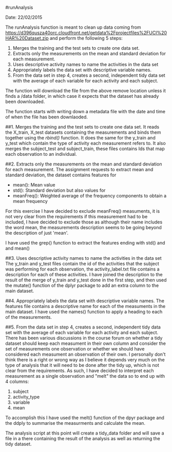 #runAnalysis

Date: 22/02/2015

The runAnalysis function is meant to clean up data coming from 
https://d396qusza40orc.cloudfront.net/getdata%2Fprojectfiles%2FUCI%20HAR%20Dataset.zip and perform the following 5 steps:

1. Merges the training and the test sets to create one data set.
2. Extracts only the measurements on the mean and standard deviation for each measurement. 
3. Uses descriptive activity names to name the activities in the data set
4. Appropriately labels the data set with descriptive variable names. 
5. From the data set in step 4, creates a second, independent tidy data set with the average of each variable for each activity and each subject.

The function will download the file from the above remove location unless it finds a /data folder, 
in which case it expects that the dataset has already been downloaded.

The function starts with writing down a metadata file with the date and time of when the file has 
been downlaoded.


##1. Merges the training and the test sets to create one data set.
It reads the X_train, X_test datasets containing the measurements and binds them together using the *rbind()* function.
It does the same for the y_train and y_test which contain the type of activity each measurement refers to.
It also merges the subject_test and subject_train, these files contains Ids that map each observation to an individual.

##2. Extracts only the measurements on the mean and standard deviation for each measurement.
The assignment requests to extract  mean and standard deviation, the dataset contains features for
* mean(): Mean value
* std(): Standard deviation
but also values for 
* meanFreq(): Weighted average of the frequency components to obtain a mean frequency

For this exercise I have decided to exclude meanFreq() measuments, it is not very clear from the requirements if this measurement had to be included, I have decided to exclude those as although their name includes the word mean, the measurements description seems to be going beyond the description of just 'mean'.

I have used the grep() function to extract the features ending with std() and and mean()

##3. Uses descriptive activity names to name the activities in the data set
The y_train and y_test files contain the id of the activities that the subject was performing for each observation, the activity_label.txt file contains a description for each of these activities.
I have joined the description to the result of the merge of y_train and y_test done in the first step, and then used the mutate() function of the dplyr package to add an extra column to the  main dataset.

##4. Appropriately labels the data set with descriptive variable names. 
The features file contains a descriptive name for each of the measuments in the main dataset.
I have used the names() function to apply a heading to each of the measurements.

##5. From the data set in step 4, creates a second, independent tidy data set with the average of each variable for each activity and each subject.
There has been various discussions in the course forum on whether a tidy dataset should keep each measument in their own column and consider the set of measurements one observation or whether we should have considered each measument an observation of their own. I personally don't think there is a right or wrong way as I believe it depends very much on the type of analysis that it will need to be done after the tidy up, which is not clear from the requirements.
As such, I have decided to interpret each measurement as a single observation and "melt" the data so to end up with 4 columns:

1. subject
2. activity_type
3. variable
4. mean


To accomplish this I have used the melt() function of the dpyr package and the ddply to summarise the measurments and calculate the mean.

The analysis script at this point will create a tidy_data folder and  will save a file in a there containing the result of the analysis as well as returning the tidy dataset.